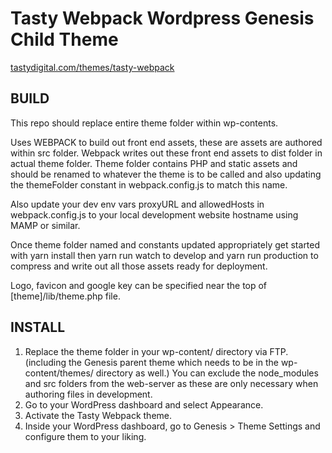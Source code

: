 # Tasty Webpack Wordpress Genesis Child Theme

[tastydigital.com/themes/tasty-webpack](https://tastydigital.com/themes/tasty-webpack)

## BUILD

This repo should replace entire theme folder within wp-contents.

Uses WEBPACK to build out front end assets, these are assets are authored within src folder. Webpack writes out these front end assets to dist folder in actual theme folder.  Theme folder contains PHP and static assets and should be renamed to whatever the theme is to be called and also updating the themeFolder constant in webpack.config.js to match this name. 

Also update your dev env vars proxyURL and allowedHosts in webpack.config.js to your local development website hostname using MAMP or similar.

Once theme folder named and constants updated appropriately get started with yarn install then yarn run watch to develop and yarn run production to compress and write out all those assets ready for deployment.

Logo, favicon and google key can be specified near the top of [theme]/lib/theme.php file.

## INSTALL

1. Replace the theme folder in your wp-content/ directory via FTP. (including the Genesis parent theme which needs to be in the wp-content/themes/ directory as well.) You can exclude the node_modules and src folders from the web-server as these are only necessary when authoring files in development.
2. Go to your WordPress dashboard and select Appearance.
3. Activate the Tasty Webpack theme.
4. Inside your WordPress dashboard, go to Genesis > Theme Settings and configure them to your liking.


